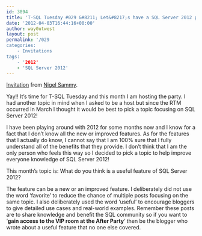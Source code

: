 ```yaml
---
id: 3894
title: 'T-SQL Tuesday #029 &#8211; Let&#8217;s have a SQL Server 2012 party'
date: '2012-04-03T16:44:16+00:00'
author: way0utwest
layout: post
permalink: '/029
categories:
    - Invitations
tags:
    - '2012'
    - 'SQL Server 2012'
---
```


[Invitation](http://www.nigelpsammy.com/2012/04/t-sql-tuesday-029-lets-have-sql-server.html) from [Nigel Sammy](http://www.nigelpsammy.com/).

<span style="font-weight: 400;">Yay!! It’s time for T-SQL Tuesday and this month I am hosting the party. I had another topic in mind when I asked to be a host but since the RTM occurred in March I thought it would be best to pick a topic focusing on SQL Server 2012!</span>

<span style="font-style: inherit; font-weight: inherit;">I have been playing around with 2012 for some months now and I know for a fact that I don’t know all the new or improved features. As for the features that I actually do know, I cannot say that I am 100% sure that I fully understand all of the benefits that they provide. I don’t think that I am the only person who feels this way so I decided to pick a topic to help improve everyone knowledge of SQL Server 2012!</span>

<span style="font-weight: 400;"><span style="font-style: inherit; font-weight: inherit;">This month’s topic is: What do you think is a useful feature of SQL Server 2012?</span></span><span style="font-weight: 400;"> </span>

<span style="font-style: inherit; font-weight: inherit;">The feature can be a new or an improved feature. I deliberately did not use the word ‘favorite’ to reduce the chance of multiple posts focusing on the same topic. I also deliberately used the word ‘useful’ to encourage bloggers to give detailed use cases and real-world examples. Remember these posts are to share knowledge and benefit the SQL community so if you want to ‘**gain access to the VIP room at the After Party**‘ then be the blogger who wrote about a useful feature that no one else covered.</span>